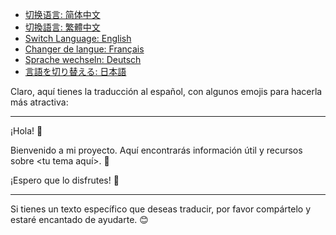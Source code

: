 - [切换语言: 简体中文](/README.md)
- [切換語言: 繁體中文](/README/README_繁体中文.md)
- [Switch Language: English](/README/README_English.md)
- [Changer de langue: Français](/README/README_Français.md)
- [Sprache wechseln: Deutsch](/README/README_Deutsch.md)
- [言語を切り替える: 日本語](/README/README_日本語.md)

Claro, aquí tienes la traducción al español, con algunos emojis para hacerla más atractiva:

---

¡Hola! 👋

Bienvenido a mi proyecto. Aquí encontrarás información útil y recursos sobre <tu tema aquí>. 🌟

¡Espero que lo disfrutes! 🎉

--- 

Si tienes un texto específico que deseas traducir, por favor compártelo y estaré encantado de ayudarte. 😊